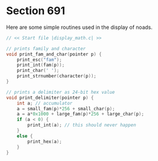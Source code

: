# Section 691

Here are some simple routines used in the display of noads.

```c io/display_math.c
// << Start file |display_math.c| >>

// prints family and character
void print_fam_and_char(pointer p) {
    print_esc("fam");
    print_int(fam(p));
    print_char(' ');
    print_strnumber(character(p));
}

// prints a delimiter as 24-bit hex value
void print_delimiter(pointer p) {
    int a; // accumulator
    a = small_fam(p)*256 + small_char(p);
    a = a*0x1000 + large_fam(p)*256 + large_char(p);
    if (a < 0) {
        print_int(a); // this should never happen
    }
    else {
        print_hex(a);
    }
}
```
